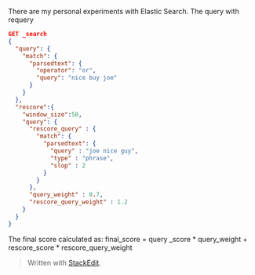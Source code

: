 
There are my personal experiments with Elastic Search.
The query with requery
```json
GET _search
{
  "query": {
    "match": {
      "parsedtext": {
        "operator": "or",
        "query": "nice buy joe"
      }
    }
  },
  "rescore":{
    "window_size":50,
    "query": {
      "rescore_query" : {
        "match": {
          "parsedtext": {
            "query" : "joe nice guy",
            "type" : "phrase",
            "slop" : 2
          }
        }
      },
      "query_weight" : 0.7,
      "rescore_query_weight" : 1.2
    }
  }
}
```

The final score calculated as:
final_score = query _score * query_weight + rescore_score * rescore_query_weight

> Written with [StackEdit](https://stackedit.io/).
<!--stackedit_data:
eyJoaXN0b3J5IjpbLTk2NzcyODgxMiwxMTM3MjczODIyLDEyMT
E5NjMwMzksOTg1OTE5MzY1LDE0MTE4NjY3M119
-->